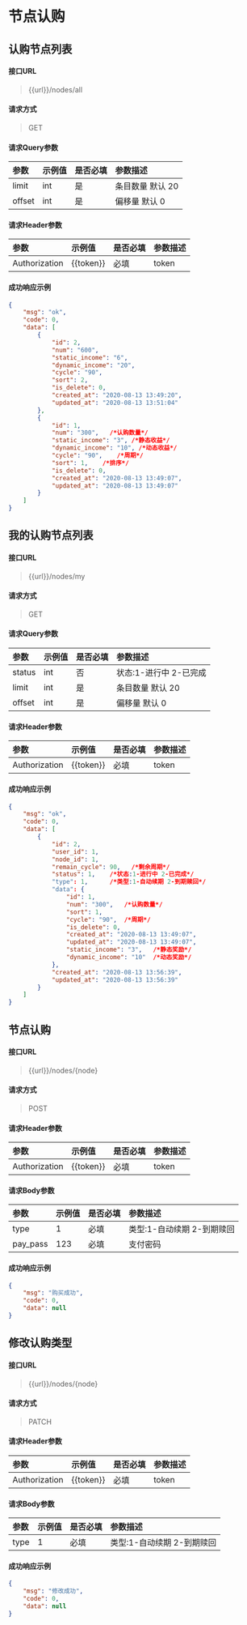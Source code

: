 # 节点认购

## 认购节点列表

#### 接口URL
> {{url}}/nodes/all

#### 请求方式
> GET

#### 请求Query参数

| 参数        | 示例值   | 是否必填   |  参数描述  |
| :--------   | :-----  | :-----  | :----  |
|  limit   |  int   |  是  |         条目数量 默认 20          |
|  offset  |  int   |  是  |           偏移量 默认 0           |

#### 请求Header参数

| 参数        | 示例值   | 是否必填   |  参数描述  |
| :--------   | :-----  | :-----  | :----  |
| Authorization     | {{token}} |  必填 | token |


#### 成功响应示例
```json
{
    "msg": "ok",
    "code": 0,
    "data": [
        {
            "id": 2,
            "num": "600",
            "static_income": "6",
            "dynamic_income": "20",
            "cycle": "90",
            "sort": 2,
            "is_delete": 0,
            "created_at": "2020-08-13 13:49:20",
            "updated_at": "2020-08-13 13:51:04"
        },
        {
            "id": 1,
            "num": "300",   /*认购数量*/
            "static_income": "3", /*静态收益*/
            "dynamic_income": "10", /*动态收益*/
            "cycle": "90",    /*周期*/
            "sort": 1,    /*排序*/
            "is_delete": 0,
            "created_at": "2020-08-13 13:49:07",
            "updated_at": "2020-08-13 13:49:07"
        }
    ]
}
```

## 我的认购节点列表

#### 接口URL
> {{url}}/nodes/my

#### 请求方式
> GET

#### 请求Query参数

| 参数        | 示例值   | 是否必填   |  参数描述  |
| :--------   | :-----  | :-----  | :----  |
|  status   |  int   |  否 |         状态:1-进行中 2-已完成          |
|  limit   |  int   |  是  |         条目数量 默认 20          |
|  offset  |  int   |  是  |           偏移量 默认 0           |

#### 请求Header参数

| 参数        | 示例值   | 是否必填   |  参数描述  |
| :--------   | :-----  | :-----  | :----  |
| Authorization     | {{token}} |  必填 | token |


#### 成功响应示例
```json
{
    "msg": "ok",
    "code": 0,
    "data": [
        {
            "id": 2,
            "user_id": 1,
            "node_id": 1,
            "remain_cycle": 90,   /*剩余周期*/
            "status": 1,    /*状态:1-进行中 2-已完成*/
            "type": 1,      /*类型:1-自动续期 2-到期赎回*/
            "data": {
                "id": 1,
                "num": "300",   /*认购数量*/
                "sort": 1,    
                "cycle": "90",  /*周期*/
                "is_delete": 0,
                "created_at": "2020-08-13 13:49:07",
                "updated_at": "2020-08-13 13:49:07",
                "static_income": "3",   /*静态奖励*/
                "dynamic_income": "10"  /*动态奖励*/
            },
            "created_at": "2020-08-13 13:56:39",
            "updated_at": "2020-08-13 13:56:39"
        }
    ]
}
```


## 节点认购

#### 接口URL
> {{url}}/nodes/{node}

#### 请求方式
> POST

#### 请求Header参数

| 参数        | 示例值   | 是否必填   |  参数描述  |
| :--------   | :-----  | :-----  | :----  |
| Authorization     | {{token}} |  必填 | token |

#### 请求Body参数

| 参数        | 示例值   | 是否必填   |  参数描述  |
| :--------   | :-----  | :-----  | :----  |
| type     | 1 | 必填 | 类型:1-自动续期 2-到期赎回 |
| pay_pass     | 123 | 必填 | 支付密码 |

#### 成功响应示例
```json
{
	"msg": "购买成功",
	"code": 0,
	"data": null
}
```

## 修改认购类型

#### 接口URL
> {{url}}/nodes/{node}

#### 请求方式
> PATCH

#### 请求Header参数

| 参数        | 示例值   | 是否必填   |  参数描述  |
| :--------   | :-----  | :-----  | :----  |
| Authorization     | {{token}} |  必填 | token |

#### 请求Body参数

| 参数        | 示例值   | 是否必填   |  参数描述  |
| :--------   | :-----  | :-----  | :----  |
| type     | 1 | 必填 | 类型:1-自动续期 2-到期赎回 |

#### 成功响应示例
```json
{
	"msg": "修改成功",
	"code": 0,
	"data": null
}
```


